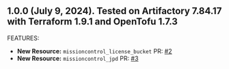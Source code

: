 ## 1.0.0 (July 9, 2024). Tested on Artifactory 7.84.17 with Terraform 1.9.1 and OpenTofu 1.7.3

FEATURES:

* **New Resource:** `missioncontrol_license_bucket` PR: [#2](https://github.com/jfrog/terraform-provider-mission-control/pull/2)
* **New Resource:** `missioncontrol_jpd` PR: [#3](https://github.com/jfrog/terraform-provider-mission-control/pull/3)